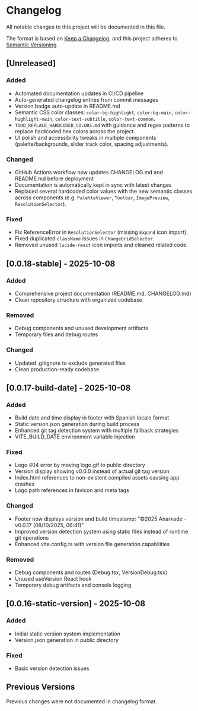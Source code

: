# Changelog

All notable changes to this project will be documented in this file.

The format is based on [Keep a Changelog](https://keepachangelog.com/en/1.0.0/),
and this project adheres to [Semantic Versioning](https://semver.org/spec/v2.0.0.html).

## [Unreleased]

### Added
- Automated documentation updates in CI/CD pipeline
- Auto-generated changelog entries from commit messages
- Version badge auto-update in README.md
 - Semantic CSS color classes: `color-bg-highlight`, `color-bg-main`, `color-highlight-main`, `color-text-subtitle`, `color-text-common`.
 - `TODO_REPLACE_HARDCODED_COLORS.md` with guidance and regex patterns to replace hardcoded hex colors across the project.
 - UI polish and accessibility tweaks in multiple components (palette/backgrounds, slider track color, spacing adjustments).

### Changed
- GitHub Actions workflow now updates CHANGELOG.md and README.md before deployment
- Documentation is automatically kept in sync with latest changes
 - Replaced several hardcoded color values with the new semantic classes across components (e.g. `PaletteViewer`, `Toolbar`, `ImagePreview`, `ResolutionSelector`).

### Fixed
- Fix ReferenceError in `ResolutionSelector` (missing `Expand` icon import).
- Fixed duplicated `className` issues in `ChangeGridSelector`.
- Removed unused `lucide-react` icon imports and cleaned related code.

## [0.0.18-stable] - 2025-10-08

### Added
- Comprehensive project documentation (README.md, CHANGELOG.md)
- Clean repository structure with organized codebase

### Removed
- Debug components and unused development artifacts
- Temporary files and debug routes

### Changed
- Updated .gitignore to exclude generated files
- Clean production-ready codebase

## [0.0.17-build-date] - 2025-10-08

### Added
- Build date and time display in footer with Spanish locale format
- Static version.json generation during build process
- Enhanced git tag detection system with multiple fallback strategies
- VITE_BUILD_DATE environment variable injection

### Fixed
- Logo 404 error by moving logo.gif to public directory
- Version display showing v0.0.0 instead of actual git tag version
- Index.html references to non-existent compiled assets causing app crashes
- Logo path references in favicon and meta tags

### Changed
- Footer now displays version and build timestamp: "©2025 Anarkade - v0.0.17 (08/10/2025, 06:41)"
- Improved version detection system using static files instead of runtime git operations
- Enhanced vite.config.ts with version file generation capabilities

### Removed
- Debug components and routes (Debug.tsx, VersionDebug.tsx)
- Unused useVersion React hook
- Temporary debug artifacts and console logging

## [0.0.16-static-version] - 2025-10-08

### Added
- Initial static version system implementation
- Version.json generation in public directory

### Fixed
- Basic version detection issues

## Previous Versions

Previous changes were not documented in changelog format.